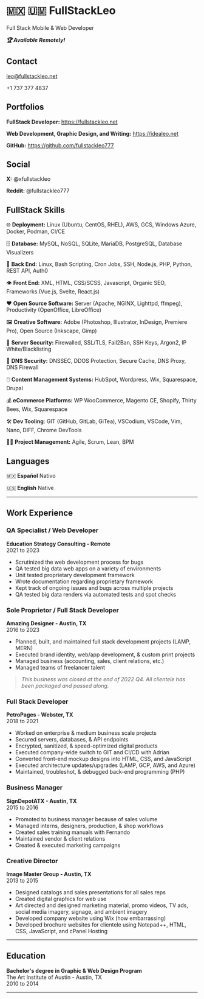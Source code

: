 # 🇲🇽 🇺🇲 FullStackLeo

Full Stack Mobile & Web Developer

_**🏆 Available Remotely!**_


## Contact

leo@fullstackleo.net

+1 737 377 4837


## Portfolios

**FullStack Developer:** https://fullstackleo.net

**Web Development, Graphic Design, and Writing:** https://idealeo.net

**GitHub:** https://github.com/fullstackleo777


## Social

**X:** @xfullstackleo

**Reddit:** @fullstackleo777


## FullStack Skills

🌐 **Deployment:** Linux (Ubuntu, CentOS, RHEL), AWS, GCS, Windows Azure, Docker, Podman, CI/CE

🗄️ **Database:** MySQL, NoSQL, SQLite, MariaDB, PostgreSQL, Database Visualizers

🧠 **Back End:** Linux, Bash Scripting, Cron Jobs, SSH, Node.js, PHP, Python, REST API, Auth0

👁️ **Front End:** XML, HTML, CSS/SCSS, Javascript, Organic SEO, Frameworks (Vue.js, Svelte, React.js)

❤️ **Open Source Software:** Server (Apache, NGINX, Lighttpd, ffmpeg), Productivity (OpenOffice, LibreOffice)

🖼️ **Creative Software:** Adobe (Photoshop, Illustrator, InDesign, Premiere Pro), Open Source (Inkscape, Gimp)

🔐 **Server Security:** Firewalled, SSL/TLS, Fail2Ban, SSH Keys, Argon2, IP White/Blacklisting

🔑 **DNS Security:** DNSSEC, DDOS Protection, Secure Cache, DNS Proxy, DNS Firewall

🖱️ **Content Management Systems:** HubSpot, Wordpress, Wix, Squarespace, Drupal

💰 **eCommerce Platforms:** WP WooCommerce, Magento CE, Shopify, Thirty Bees, Wix, Squarespace

🛠️ **Dev Tooling**: GIT (GitHub, GitLab, GiTea), VSCodium, VSCode, Vim, Nano, DIFF, Chrome DevTools

👨‍💼 **Project Management:** Agile, Scrum, Lean, BPM


## Languages

🇲🇽 **Español** Nativo

🇺🇸 **English** Native


---

## Work Experience

### QA Specialist / Web Developer  
**Education Strategy Consulting - Remote**  
2021 to 2023  
- Scrutinized the web development process for bugs  
- QA tested big data web apps on a variety of environments  
- Unit tested proprietary development framework  
- Wrote documentation regarding proprietary framework  
- Kept track of ongoing issues and bugs across multiple projects  
- QA tested big data renders via automated tests and spot checks  

### Sole Proprietor / Full Stack Developer  
**Amazing Designer - Austin, TX**  
2016 to 2023  
- Planned, built, and maintained full stack development projects (LAMP, MERN)  
- Executed brand identity, web/app development, & custom print projects  
- Managed business (accounting, sales, client relations, etc.)  
- Managed teams of freelancer talent  
> *This business was closed at the end of 2022 Q4. All clientele has been packaged and passed along.*  

### Full Stack Developer  
**PetroPages - Webster, TX**  
2018 to 2021  
- Worked on enterprise & medium business scale projects  
- Secured servers, databases, & API endpoints  
- Encrypted, sanitized, & speed-optimized digital products  
- Executed company-wide switch to GIT and CI/CD with Adrian  
- Converted front-end mockup designs into HTML, CSS, and JavaScript  
- Executed architecture updates/upgrades (LAMP, GCP, AWS, and Azure)  
- Maintained, troubleshot, & debugged back-end programming (PHP)  

### Business Manager  
**SignDepotATX - Austin, TX**  
2015 to 2016  
- Promoted to business manager because of sales volume  
- Managed interns, designers, production, & shop workflows  
- Created sales training manuals with Fernando  
- Maintained vendor & client relations  
- Created & executed marketing campaigns  

### Creative Director  
**Image Master Group - Austin, TX**  
2013 to 2015  
- Designed catalogs and sales presentations for all sales reps  
- Created digital graphics for web use  
- Art directed and designed marketing material, promo videos, TV ads, social media imagery, signage, and ambient imagery  
- Developed company website using Wix (how embarrassing)  
- Developed brochure websites for clientele using Notepad++, HTML, CSS, JavaScript, and cPanel Hosting  

---

## Education

**Bachelor's degree in Graphic & Web Design Program**  
The Art Institute of Austin - Austin, TX  
2010 to 2014  

---

